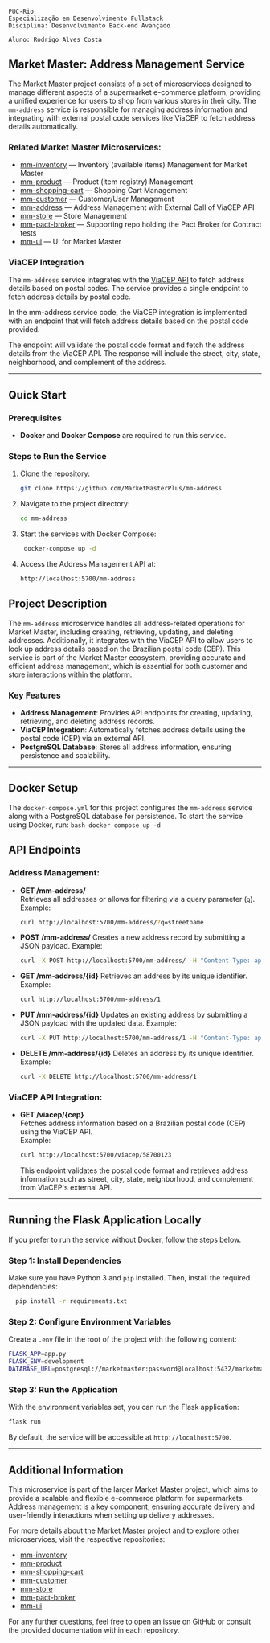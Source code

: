 ```
PUC-Rio
Especialização em Desenvolvimento Fullstack
Disciplina: Desenvolvimento Back-end Avançado

Aluno: Rodrigo Alves Costa
```

## Market Master: Address Management Service

The Market Master project consists of a set of microservices designed to manage different aspects of a supermarket e-commerce platform, providing a unified experience for users to shop from various stores in their city. The `mm-address` service is responsible for managing address information and integrating with external postal code services like ViaCEP to fetch address details automatically.

### Related Market Master Microservices:
- [mm-inventory](https://github.com/MarketMasterPlus/mm-inventory) — Inventory (available items) Management for Market Master
- [mm-product](https://github.com/MarketMasterPlus/mm-product) — Product (item registry) Management
- [mm-shopping-cart](https://github.com/MarketMasterPlus/mm-shopping-cart) — Shopping Cart Management
- [mm-customer](https://github.com/MarketMasterPlus/mm-customer) — Customer/User Management
- [mm-address](https://github.com/MarketMasterPlus/mm-address) — Address Management with External Call of ViaCEP API
- [mm-store](https://github.com/MarketMasterPlus/mm-store) — Store Management
- [mm-pact-broker](https://github.com/MarketMasterPlus/mm-pact-broker) — Supporting repo holding the Pact Broker for Contract tests
- [mm-ui](https://github.com/MarketMasterPlus/mm-ui) — UI for Market Master

### ViaCEP Integration
The `mm-address` service integrates with the [ViaCEP API](https://viacep.com.br/) to fetch address details based on postal codes. The service provides a single endpoint to fetch address details by postal code.

In the mm-address service code, the ViaCEP integration is implemented with an endpoint that will fetch address details based on the postal code provided. 

The endpoint will validate the postal code format and fetch the address details from the ViaCEP API. The response will include the street, city, state, neighborhood, and complement of the address.

---

## Quick Start

### Prerequisites
- **Docker** and **Docker Compose** are required to run this service.

### Steps to Run the Service
1. Clone the repository:  
   ```bash
   git clone https://github.com/MarketMasterPlus/mm-address
   ```
2. Navigate to the project directory:
   ```bash
   cd mm-address
   ```
3. Start the services with Docker Compose:

   ```bash
    docker-compose up -d
   ```
4. Access the Address Management API at:

    ```bash
    http://localhost:5700/mm-address
    ```

## Project Description

The `mm-address` microservice handles all address-related operations for Market Master, including creating, retrieving, updating, and deleting addresses. Additionally, it integrates with the ViaCEP API to allow users to look up address details based on the Brazilian postal code (CEP). This service is part of the Market Master ecosystem, providing accurate and efficient address management, which is essential for both customer and store interactions within the platform.

### Key Features
- **Address Management**: Provides API endpoints for creating, updating, retrieving, and deleting address records.
- **ViaCEP Integration**: Automatically fetches address details using the postal code (CEP) via an external API.
- **PostgreSQL Database**: Stores all address information, ensuring persistence and scalability.

---

## Docker Setup

The `docker-compose.yml` for this project configures the `mm-address` service along with a PostgreSQL database for persistence. To start the service using Docker, run:
    ```bash
      docker compose up -d
    ```

## API Endpoints

### Address Management:
- **GET /mm-address/**  
  Retrieves all addresses or allows for filtering via a query parameter (`q`).  
  Example:  
  ```bash
  curl http://localhost:5700/mm-address/?q=streetname
  ```
- **POST /mm-address/**
  Creates a new address record by submitting a JSON payload.
  Example:
  ```bash
  curl -X POST http://localhost:5700/mm-address/ -H "Content-Type: application/json" -d '{"street": "Rua A", "city": "Patos", "state": "PB", "cep": "58700123"}'
  ```
- **GET /mm-address/{id}**
  Retrieves an address by its unique identifier.
  Example:
  ```bash
  curl http://localhost:5700/mm-address/1
  ```
- **PUT /mm-address/{id}**
  Updates an existing address by submitting a JSON payload with the updated data.
  Example:
  ```bash
  curl -X PUT http://localhost:5700/mm-address/1 -H "Content-Type: application/json" -d '{"city": "Patos Updated"}'
  ```
- **DELETE /mm-address/{id}**
  Deletes an address by its unique identifier.
  Example:
  ```bash
  curl -X DELETE http://localhost:5700/mm-address/1
  ```
  
### ViaCEP API Integration:
- **GET /viacep/{cep}**  
  Fetches address information based on a Brazilian postal code (CEP) using the ViaCEP API.  
  Example:  
  ```bash
  curl http://localhost:5700/viacep/58700123
  ```
  
  This endpoint validates the postal code format and retrieves address information such as street, city, state, neighborhood, and complement from ViaCEP's external API.

---

## Running the Flask Application Locally

If you prefer to run the service without Docker, follow the steps below.

### Step 1: Install Dependencies

Make sure you have Python 3 and `pip` installed. Then, install the required dependencies:

  ```bash
    pip install -r requirements.txt
  ```

### Step 2: Configure Environment Variables

Create a `.env` file in the root of the project with the following content:


  ```bash
  FLASK_APP=app.py  
  FLASK_ENV=development  
  DATABASE_URL=postgresql://marketmaster:password@localhost:5432/marketmaster
  ```

### Step 3: Run the Application

With the environment variables set, you can run the Flask application:

  ```bash
  flask run
  ```

By default, the service will be accessible at `http://localhost:5700`.

---

## Additional Information

This microservice is part of the larger Market Master project, which aims to provide a scalable and flexible e-commerce platform for supermarkets. Address management is a key component, ensuring accurate delivery and user-friendly interactions when setting up delivery addresses.

For more details about the Market Master project and to explore other microservices, visit the respective repositories:

- [mm-inventory](https://github.com/MarketMasterPlus/mm-inventory)
- [mm-product](https://github.com/MarketMasterPlus/mm-product)
- [mm-shopping-cart](https://github.com/MarketMasterPlus/mm-shopping-cart)
- [mm-customer](https://github.com/MarketMasterPlus/mm-customer)
- [mm-store](https://github.com/MarketMasterPlus/mm-store)
- [mm-pact-broker](https://github.com/MarketMasterPlus/mm-pact-broker)
- [mm-ui](https://github.com/MarketMasterPlus/mm-ui)

For any further questions, feel free to open an issue on GitHub or consult the provided documentation within each repository.
